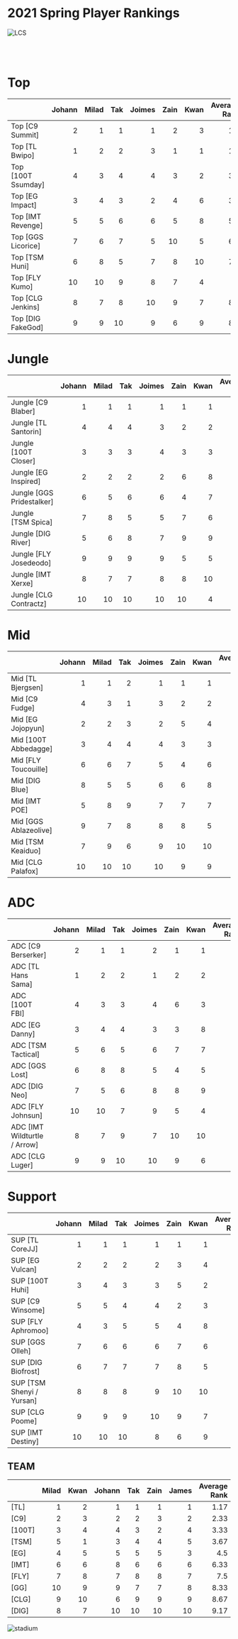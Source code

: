 # 2021 Spring Player Rankings

![LCS](images/LCS_image.jpeg)
<br/>

<br/><br/>
# **Top**
|                    |   Johann |   Milad |   Tak |   Joimes |   Zain |   Kwan |   Average Rank |   Lowest |   Highest |
|:-------------------|---------:|--------:|------:|---------:|-------:|-------:|---------------:|---------:|----------:|
| Top [C9 Summit]    |        2 |       1 |     1 |        1 |      2 |      3 |        1.7 |        3 |         1 |
| Top [TL Bwipo]     |        1 |       2 |     2 |        3 |      1 |      1 |        1.7 |        3 |         1 |
| Top [100T Ssumday] |        4 |       3 |     4 |        4 |      3 |      2 |        3.3 |        4 |         2 |
| Top [EG Impact]    |        3 |       4 |     3 |        2 |      4 |      6 |        3.7 |        6 |         2 |
| Top [IMT Revenge]  |        5 |       5 |     6 |        6 |      5 |      8 |        5.8 |        8 |         5 |
| Top [GGS Licorice] |        7 |       6 |     7 |        5 |     10 |      5 |        6.7 |       10 |         5 |
| Top [TSM Huni]     |        6 |       8 |     5 |        7 |      8 |     10 |        7.3 |       10 |         5 |
| Top [FLY Kumo]     |       10 |      10 |     9 |        8 |      7 |      4 |        8       |       10 |         4 |
| Top [CLG Jenkins]  |        8 |       7 |     8 |       10 |      9 |      7 |        8.2 |       10 |         7 |
| Top [DIG FakeGod]  |        9 |       9 |    10 |        9 |      6 |      9 |        8.7 |       10 |         6 |


# **Jungle**

|                           |   Johann |   Milad |   Tak |   Joimes |   Zain |   Kwan |   Average Rank |   Lowest |   Highest |
|:--------------------------|---------:|--------:|------:|---------:|-------:|-------:|---------------:|---------:|----------:|
| Jungle [C9 Blaber]        |        1 |       1 |     1 |        1 |      1 |      1 |        1       |        1 |         1 |
| Jungle [TL Santorin]      |        4 |       4 |     4 |        3 |      2 |      2 |        3.2 |        4 |         2 |
| Jungle [100T Closer]      |        3 |       3 |     3 |        4 |      3 |      3 |        3.2 |        4 |         3 |
| Jungle [EG Inspired]      |        2 |       2 |     2 |        2 |      6 |      8 |        3.7 |        8 |         2 |
| Jungle [GGS Pridestalker] |        6 |       5 |     6 |        6 |      4 |      7 |        5.7 |        7 |         4 |
| Jungle [TSM Spica]        |        7 |       8 |     5 |        5 |      7 |      6 |        6.3 |        8 |         5 |
| Jungle [DIG River]        |        5 |       6 |     8 |        7 |      9 |      9 |        7.3 |        9 |         5 |
| Jungle [FLY Josedeodo]    |        9 |       9 |     9 |        9 |      5 |      5 |        7.7 |        9 |         5 |
| Jungle [IMT Xerxe]        |        8 |       7 |     7 |        8 |      8 |     10 |        8       |       10 |         7 |
| Jungle [CLG Contractz]    |       10 |      10 |    10 |       10 |     10 |      4 |        9       |       10 |         4 |

# **Mid**
|                       |   Johann |   Milad |   Tak |   Joimes |   Zain |   Kwan |   Average Rank |   Lowest |   Highest |
|:----------------------|---------:|--------:|------:|---------:|-------:|-------:|---------------:|---------:|----------:|
| Mid [TL Bjergsen]     |        1 |       1 |     2 |        1 |      1 |      1 |        1.2 |        2 |         1 |
| Mid [C9 Fudge]        |        4 |       3 |     1 |        3 |      2 |      2 |        2.5     |        4 |         1 |
| Mid [EG Jojopyun]     |        2 |       2 |     3 |        2 |      5 |      4 |        3       |        5 |         2 |
| Mid [100T Abbedagge]  |        3 |       4 |     4 |        4 |      3 |      3 |        3.5     |        4 |         3 |
| Mid [FLY Toucouille]  |        6 |       6 |     7 |        5 |      4 |      6 |        5.7 |        7 |         4 |
| Mid [DIG Blue]        |        8 |       5 |     5 |        6 |      6 |      8 |        6.3 |        8 |         5 |
| Mid [IMT POE]         |        5 |       8 |     9 |        7 |      7 |      7 |        7.2 |        9 |         5 |
| Mid [GGS Ablazeolive] |        9 |       7 |     8 |        8 |      8 |      5 |        7.5     |        9 |         5 |
| Mid [TSM Keaiduo]     |        7 |       9 |     6 |        9 |     10 |     10 |        8.5     |       10 |         6 |
| Mid [CLG Palafox]     |       10 |      10 |    10 |       10 |      9 |      9 |        9.7 |       10 |         9 |

# **ADC**
|                              |   Johann |   Milad |   Tak |   Joimes |   Zain |   Kwan |   Average Rank |   Lowest |   Highest |
|:-----------------------------|---------:|--------:|------:|---------:|-------:|-------:|---------------:|---------:|----------:|
| ADC [C9 Berserker]           |        2 |       1 |     1 |        2 |      1 |      1 |        1.3 |        2 |         1 |
| ADC [TL Hans Sama]           |        1 |       2 |     2 |        1 |      2 |      2 |        1.7 |        2 |         1 |
| ADC [100T FBI]               |        4 |       3 |     3 |        4 |      6 |      3 |        3.8 |        6 |         3 |
| ADC [EG Danny]               |        3 |       4 |     4 |        3 |      3 |      8 |        4.2 |        8 |         3 |
| ADC [TSM Tactical]           |        5 |       6 |     5 |        6 |      7 |      7 |        6       |        7 |         5 |
| ADC [GGS Lost]               |        6 |       8 |     8 |        5 |      4 |      5 |        6       |        8 |         4 |
| ADC [DIG Neo]                |        7 |       5 |     6 |        8 |      8 |      9 |        7.2 |        9 |         5 |
| ADC [FLY Johnsun]            |       10 |      10 |     7 |        9 |      5 |      4 |        7.5     |       10 |         4 |
| ADC [IMT Wildturtle / Arrow] |        8 |       7 |     9 |        7 |     10 |     10 |        8.5     |       10 |         7 |
| ADC [CLG Luger]              |        9 |       9 |    10 |       10 |      9 |      6 |        8.8 |       10 |         6 |

# **Support**
|                           |   Johann |   Milad |   Tak |   Joimes |   Zain |   Kwan |   Average Rank |   Lowest |   Highest |
|:--------------------------|---------:|--------:|------:|---------:|-------:|-------:|---------------:|---------:|----------:|
| SUP [TL CoreJJ]           |        1 |       1 |     1 |        1 |      1 |      1 |        1       |        1 |         1 |
| SUP [EG Vulcan]           |        2 |       2 |     2 |        2 |      3 |      4 |        2.5     |        4 |         2 |
| SUP [100T Huhi]           |        3 |       4 |     3 |        3 |      5 |      2 |        3.3 |        5 |         2 |
| SUP [C9 Winsome]          |        5 |       5 |     4 |        4 |      2 |      3 |        3.8 |        5 |         2 |
| SUP [FLY Aphromoo]        |        4 |       3 |     5 |        5 |      4 |      8 |        4.8 |        8 |         3 |
| SUP [GGS Olleh]           |        7 |       6 |     6 |        6 |      7 |      6 |        6.3 |        7 |         6 |
| SUP [DIG Biofrost]        |        6 |       7 |     7 |        7 |      8 |      5 |        6.7 |        8 |         5 |
| SUP [TSM Shenyi / Yursan] |        8 |       8 |     8 |        9 |     10 |     10 |        8.8 |       10 |         8 |
| SUP [CLG Poome]           |        9 |       9 |     9 |       10 |      9 |      7 |        8.8 |       10 |         7 |
| SUP [IMT Destiny]         |       10 |      10 |    10 |        8 |      6 |      9 |        8.8 |       10 |         6 |


## TEAM
|        |   Milad |   Kwan |   Johann |   Tak |   Zain |   James |   Average Rank |   Highest |   Lowest |
|:-------|--------:|-------:|---------:|------:|-------:|--------:|---------------:|----------:|---------:|
| [TL]   |       1 |      2 |        1 |     1 |      1 |       1 |           1.17 |         2 |        1 |
| [C9]   |       2 |      3 |        2 |     2 |      3 |       2 |           2.33 |         3 |        2 |
| [100T] |       3 |      4 |        4 |     3 |      2 |       4 |           3.33 |         4 |        2 |
| [TSM]  |       5 |      1 |        3 |     4 |      4 |       5 |           3.67 |         5 |        1 |
| [EG]   |       4 |      5 |        5 |     5 |      5 |       3 |           4.5  |         5 |        3 |
| [IMT]  |       6 |      6 |        8 |     6 |      6 |       6 |           6.33 |         8 |        6 |
| [FLY]  |       7 |      8 |        7 |     8 |      8 |       7 |           7.5  |         8 |        7 |
| [GG]   |      10 |      9 |        9 |     7 |      7 |       8 |           8.33 |        10 |        7 |
| [CLG]  |       9 |     10 |        6 |     9 |      9 |       9 |           8.67 |        10 |        6 |
| [DIG]  |       8 |      7 |       10 |    10 |     10 |      10 |           9.17 |        10 |        7 |


![stadium](images/LCS_stadium.jpg)
